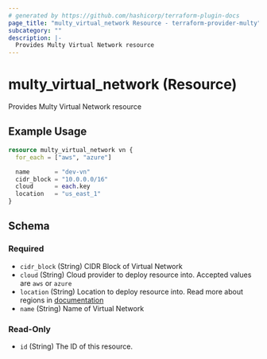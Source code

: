 ```yaml
---
# generated by https://github.com/hashicorp/terraform-plugin-docs
page_title: "multy_virtual_network Resource - terraform-provider-multy"
subcategory: ""
description: |-
  Provides Multy Virtual Network resource
---
```


# multy_virtual_network (Resource)

Provides Multy Virtual Network resource

## Example Usage

```terraform
resource multy_virtual_network vn {
  for_each = ["aws", "azure"]

  name       = "dev-vn"
  cidr_block = "10.0.0.0/16"
  cloud      = each.key
  location   = "us_east_1"
}
```

<!-- schema generated by tfplugindocs -->
## Schema

### Required

- `cidr_block` (String) CIDR Block of Virtual Network
- `cloud` (String) Cloud provider to deploy resource into. Accepted values are `aws` or `azure`
- `location` (String) Location to deploy resource into. Read more about regions in [documentation](https://docs.multy.dev/regions)
- `name` (String) Name of Virtual Network

### Read-Only

- `id` (String) The ID of this resource.


